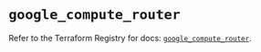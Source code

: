 # `google_compute_router`

Refer to the Terraform Registry for docs: [`google_compute_router`](https://registry.terraform.io/providers/hashicorp/google-beta/6.11.0/docs/resources/google_compute_router).
